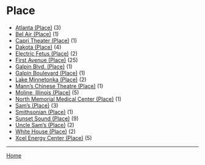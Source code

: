 # Place

  * [Atlanta (Place)](./place/atlanta/) (3)
  * [Bel Air (Place)](./place/bel-air/) (1)
  * [Capri Theater  (Place)](./place/capri-theater/) (1)
  * [Dakota (Place)](./place/dakota/) (4)
  * [Electric Fetus (Place)](./place/electric-fetus/) (2)
  * [First Avenue (Place)](./place/first-avenue/) (25)
  * [Galpin Blvd. (Place)](./place/galpin-blvd/) (1)
  * [Galpin Boulevard (Place)](./place/galpin-boulevard/) (1)
  * [Lake Minnetonka (Place)](./place/lake-minnetonka/) (2)
  * [Mann’s Chinese Theatre (Place)](./place/mann-s-chinese-theatre/) (1)
  * [Moline, Illinois (Place)](./place/moline-illinois/) (5)
  * [North Memorial Medical Center (Place)](./place/north-memorial-medical-center/) (1)
  * [Sam’s (Place)](./place/sam-s/) (3)
  * [Smithsonian (Place)](./place/smithsonian/) (1)
  * [Sunset Sound (Place)](./place/sunset-sound/) (9)
  * [Uncle Sam’s (Place)](./place/uncle-sam-s/) (2)
  * [White House (Place)](./place/white-house/) (2)
  * [Xcel Energy Center (Place)](./place/xcel-energy-center/) (5)

----

[Home](../)
